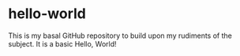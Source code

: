 # hello-world
This is my basal GitHub repository to build upon my rudiments of the subject. It is a basic Hello, World!
